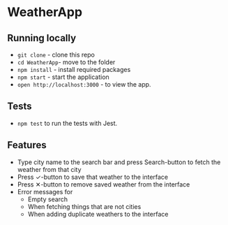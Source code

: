 # WeatherApp

## Running locally
- `git clone` - clone this repo
- `cd WeatherApp`- move to the folder
- `npm install` - install required packages
- `npm start` - start the application
- `open http://localhost:3000` - to view the app.

## Tests
- `npm test` to run the tests with Jest.

## Features
- Type city name to the search bar and press Search-button to fetch the weather from that city
- Press ✓-button to save that weather to the interface
- Press ✕-button to remove saved weather from the interface
- Error messages for
  - Empty search
  - When fetching things that are not cities
  - When adding duplicate weathers to the interface
